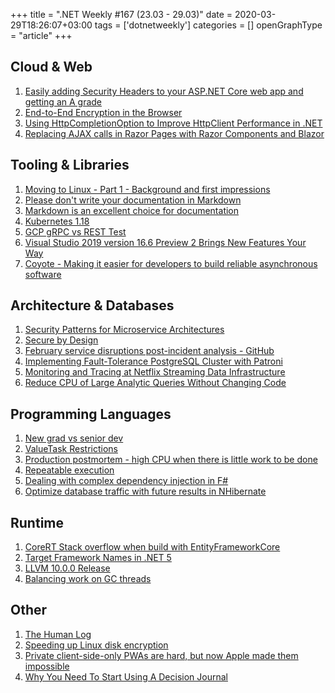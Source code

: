 +++
title = ".NET Weekly #167 (23.03 - 29.03)"
date = 2020-03-29T18:26:07+03:00
tags = ['dotnetweekly']
categories = []
openGraphType = "article"
+++

## Cloud & Web

1. [Easily adding Security Headers to your ASP.NET Core web app and getting an A grade](https://www.hanselman.com/blog/EasilyAddingSecurityHeadersToYourASPNETCoreWebAppAndGettingAnAGrade.aspx)
1. [End-to-End Encryption in the Browser](https://blog.excalidraw.com/end-to-end-encryption/)
1. [Using HttpCompletionOption to Improve HttpClient Performance in .NET](https://www.stevejgordon.co.uk/using-httpcompletionoption-responseheadersread-to-improve-httpclient-performance-dotnet)
1. [Replacing AJAX calls in Razor Pages with Razor Components and Blazor](https://andrewlock.net/replacing-ajax-calls-in-razor-pages-using-razor-components-and-blazor/)

<!--more-->

## Tooling & Libraries

1. [Moving to Linux - Part 1 - Background and first impressions](https://blog.oneunicorn.com/2020/03/07/movingtolinux1/)
1. [Please don't write your documentation in Markdown](https://buttondown.email/hillelwayne/archive/please-dont-write-your-documentation-in-markdown/)
1. [Markdown is an excellent choice for documentation](https://www.jeffgeerling.com/blog/2020/markdown-excellent-choice-documentation)
1. [Kubernetes 1.18](https://kubernetes.io/blog/2020/03/25/kubernetes-1-18-release-announcement/)
1. [GCP gRPC vs REST Test](https://github.com/saasify-sh/google-cloud-grpc-issue)
1. [Visual Studio 2019 version 16.6 Preview 2 Brings New Features Your Way](https://devblogs.microsoft.com/visualstudio/visual-studio-2019-version-16-6-preview-2/)
1. [Coyote - Making it easier for developers to build reliable asynchronous software](https://www.microsoft.com/en-us/research/blog/coyote-making-it-easier-for-developers-to-build-reliable-asynchronous-software/)

## Architecture & Databases

1. [Security Patterns for Microservice Architectures](https://developer.okta.com/blog/2020/03/23/microservice-security-patterns)
1. [Secure by Design](https://henrikwarne.com/2020/03/22/secure-by-design/)
1. [February service disruptions post-incident analysis - GitHub](https://github.blog/2020-03-26-february-service-disruptions-post-incident-analysis/)
1. [Implementing Fault-Tolerance PostgreSQL Cluster with Patroni](https://medium.com/miro-engineering/implementing-fault-tolerance-postgresql-cluster-with-patroni-f008471a99b1)
1. [Monitoring and Tracing at Netflix Streaming Data Infrastructure](https://www.infoq.com/presentations/netflix-streaming-data-infrastructure)
1. [Reduce CPU of Large Analytic Queries Without Changing Code](https://www.red-gate.com/simple-talk/sql/t-sql-programming/reduce-cpu-of-large-analytic-queries-without-changing-code/)

## Programming Languages

1. [New grad vs senior dev](https://ericlippert.com/2020/03/27/new-grad-vs-senior-dev/)
1. [ValueTask Restrictions](https://blog.stephencleary.com/2020/03/valuetask.html)
1. [Production postmortem - high CPU when there is little work to be done](https://ayende.com/blog/190244-C/production-postmortem-high-cpu-when-there-is-little-work-to-be-done)
1. [Repeatable execution](https://blog.ploeh.dk/2020/03/23/repeatable-execution/)
1. [Dealing with complex dependency injection in F#](https://bartoszsypytkowski.com/dealing-with-complex-dependency-injection-in-f/)
1. [Optimize database traffic with future results in NHibernate](https://gunnarpeipman.com/nhibernate-future-results/)

## Runtime

1. [CoreRT Stack overflow when build with EntityFrameworkCore](https://github.com/dotnet/corert/issues/8052)
1. [Target Framework Names in .NET 5](https://github.com/dotnet/designs/blob/master/accepted/2020/net5/net5.md)
1. [LLVM 10.0.0 Release](https://lists.llvm.org/pipermail/llvm-announce/2020-March/000087.html)
1. [Balancing work on GC threads](https://devblogs.microsoft.com/dotnet/balancing-work-on-gc-threads/)

## Other

1. [The Human Log](https://neilkakkar.com/the-human-log.html)
1. [Speeding up Linux disk encryption](https://blog.cloudflare.com/speeding-up-linux-disk-encryption/)
1. [Private client-side-only PWAs are hard, but now Apple made them impossible](https://andregarzia.com/2020/03/private-client-side-only-pwas-are-hard-but-now-apple-made-them-impossible.html)
1. [Why You Need To Start Using A Decision Journal](https://blog.trello.com/decision-journal)
